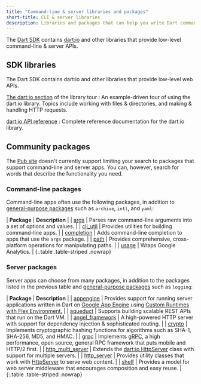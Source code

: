 ```yaml
---
title: "Command-line & server libraries and packages"
short-title: CLI & server libraries
description: Libraries and packages that can help you write Dart command-line & server apps.
---
```


The [Dart SDK][] contains [dart:io][] and other libraries
that provide low-level command-line & server APIs.

[Dart SDK]: /tools/sdk
[dart:io]: {{site.dart_api}}/{{site.data.pkg-vers.SDK.channel}}/dart-io/dart-io-library.html

## SDK libraries

The Dart SDK contains dart:io and other libraries
that provide low-level web APIs.

[The dart:io section](/guides/libraries/library-tour#dartio) of the library tour
: An example-driven tour of using the dart:io library.
  Topics include working with files & directories, and making & handling 
  HTTP requests.

[dart:io API reference][dart:io]
: Complete reference documentation for the dart:io library.


## Community packages

The [Pub site]({{site.pub}}) doesn't currently support
limiting your search to packages that support command-line and server apps.
You can, however, search for words that describe the functionality you need.

### Command-line packages

Command-line apps often use the following packages,
in addition to [general-purpose packages][] such as `archive`, `intl`, and `yaml`:

| **Package**                   | **Description** |
| [args]({{site.pub-pkg}}/args) | Parses raw command-line arguments into a set of options and values. |
| [cli_util]({{site.pub-pkg}}/cli_util) | Provides utilities for building command-line apps. |
| [completion]({{site.pub-pkg}}/completion) | Adds command-line completion to apps that use the `args` package. |
| [path]({{site.pub-pkg}}/path) | Provides comprehensive, cross-platform operations for manipulating paths. |
| [usage]({{site.pub-pkg}}/usage) | Wraps Google Analytics. |
{:.table .table-striped .nowrap}

### Server packages

Server apps can choose from many packages, in addition to
the packages listed in the previous table
and [general-purpose packages][] such as `logging`:

| **Package**                   | **Description** |
| [appengine]({{site.pub-pkg}}/appengine) | Provides support for running server applications written in Dart on [Google App Engine][] using [Custom Runtimes with Flex Environment.][] |
| [aqueduct]({{site.pub-pkg}}/aqueduct) | Supports building scalable REST APIs that run on the Dart VM. |
| [angel_framework]({{site.pub-pkg}}/angel_framework) | A high-powered HTTP server with support for dependency injection & sophisticated routing. |
| [crypto]({{site.pub-pkg}}/crypto) | Implements cryptographic hashing functions for algorithms such as SHA-1, SHA-256, MD5, and HMAC. |
| [grpc]({{site.pub-pkg}}/grpc) | Implements [gRPC,][] a high performance, open source, general RPC framework that puts mobile and HTTP/2 first. |
| [http_multi_server]({{site.pub-pkg}}/http_multi_server) | Extends the [dart:io HttpServer][HttpServer] class with support for multiple servers. |
| [http_server]({{site.pub-pkg}}/http_server) | Provides utility classes that work with [HttpServer][] to serve web content. |
| [shelf]({{site.pub-pkg}}/shelf) | Provides a model for web server middleware that encourages composition and easy reuse. |
{:.table .table-striped .nowrap}

[Google App Engine]: https://cloud.google.com/appengine/
[Custom Runtimes with Flex Environment.]: https://cloud.google.com/appengine/docs/flexible/custom-runtimes/
[general-purpose packages]: /guides/libraries/useful-libraries#general-purpose-packages
[gRPC,]: https://grpc.io/
[HttpServer]: https://api.dartlang.org/stable/dart-io/HttpServer-class.html
